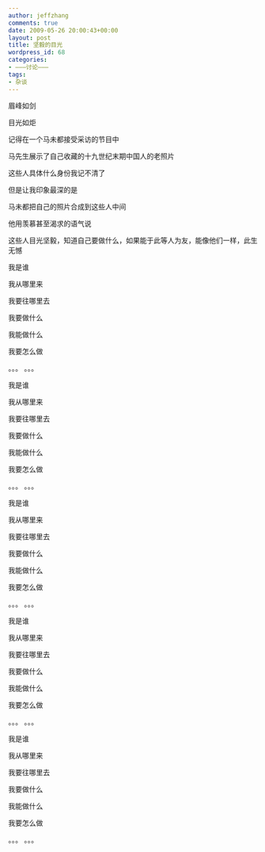 ```yaml
---
author: jeffzhang
comments: true
date: 2009-05-26 20:00:43+00:00
layout: post
title: 坚毅的目光
wordpress_id: 68
categories:
- ———讨论———
tags:
- 杂谈
---
```


眉峰如剑

目光如炬

记得在一个马未都接受采访的节目中

马先生展示了自己收藏的十九世纪末期中国人的老照片

这些人具体什么身份我记不清了

但是让我印象最深的是

马未都把自己的照片合成到这些人中间

他用羡慕甚至渴求的语气说

这些人目光坚毅，知道自己要做什么，如果能于此等人为友，能像他们一样，此生无憾

我是谁

我从哪里来

我要往哪里去

我要做什么

我能做什么

我要怎么做

。。。 。。。

我是谁

我从哪里来

我要往哪里去

我要做什么

我能做什么

我要怎么做

。。。 。。。

我是谁

我从哪里来

我要往哪里去

我要做什么

我能做什么

我要怎么做

。。。 。。。

我是谁

我从哪里来

我要往哪里去

我要做什么

我能做什么

我要怎么做

。。。 。。。

我是谁

我从哪里来

我要往哪里去

我要做什么

我能做什么

我要怎么做

。。。 。。。
